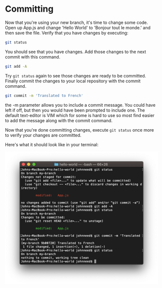 # Committing

Now that you're using your new branch, it's time to change some code.  Open up App.js and change 'Hello World' to 'Bonjour tout le monde.' and then save the file.
Verify that you have changes by executing:

```bash
git status
```

You should see that you have changes.  Add those changes to the next commit with this command.

```bash
git add -A
```

Try `git status` again to see those changes are ready to be committed.  Finally commit the changes to your local repository with the commit command.

```bash
git commit -m 'Translated to French'
```

the -m parameter allows you to include a commit message.  You could have left if off, but then you would have been prompted to include one.  The default text-editor is VIM which for some is hard to use so most find easier to add the message along with the commit command.

Now that you're done committing changes, execute `git status` once more to verify your changes are committed.

Here's what it should look like in your terminal:

![alt_text](assets/03/commit.png "Committing Changes")